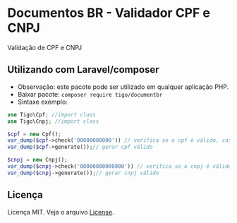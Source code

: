 # Documentos BR - Validador CPF e CNPJ
Validação de CPF e CNPJ 
## Utilizando com Laravel/composer
- Observação: este pacote pode ser utilizado em qualquer aplicação PHP.
- Baixar pacote:  ```composer require tigo/documentbr```
- Sintaxe exemplo:
```php
use Tigo\Cpf; //import class 
use Tigo\Cnpj; //import class 

$cpf = new Cpf(); 
var_dump($cpf->check('00000000000')) // verifica se o cpf é válido, caso seja válido retorne true
var_dump($cpf->generate());// gerar cpf válido

$cnpj = new Cnpj();
var_dump($cnpj->check('00000000000000')) // verifica se o cnpj é válido, caso seja válido retorne true
var_dump($cnpj->generate());// gerar cnpj válido

 ```
## Licença

Licença MIT. Veja o arquivo [License](https://github.com/tigoCaval/document-br/blob/main/LICENSE).
